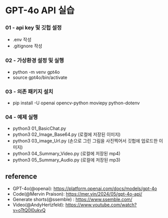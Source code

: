 # GPT-4o API 실습

### 01 - api key 및 깃헙 설정 
* .env 작성 
* .gitignore 작성 

### 02 - 가상환경 설정 및 실행 
* python -m venv gpt4o  
* source gpt4o/bin/activate

### 03 - 의존 패키지 설치 
* pip install -U openai opencv-python moviepy python-dotenv

### 04 - 예제 실행 
* python3 01_BasicChat.py
* python3 02_Image_Base64.py (로컬에 저장된 이미지)
* python3 03_image_Url.py (손으로 그린 그림을 사진찍어서 깃헙에 업로드한 이미지)
* python3 04_Summary_Video.py (로컬에 저장된 mp4)
* python3 05_Summary_Audio.py (로컬에 저장된 mp3)


reference
--------------------------------------------------------
- GPT-4o(@openai): https://platform.openai.com/docs/models/gpt-4o 
- Code(@Mervin Praison): https://mer.vin/2024/05/gpt-4o-api/
- Generate shorts(@ssemble) : https://www.ssemble.com/
- Video(@AndyHertzfeld): https://www.youtube.com/watch?v=oTtQ0l0ukvQ
